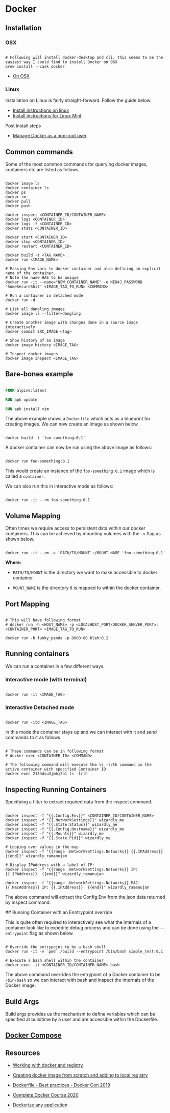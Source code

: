 # Docker

## Installation

### OSX

```shell

# Following will install docker-desktop and cli. This seems to be the easiest way I could find to install Docker on OSX
brew install --cask docker
```

* [On OSX](https://www.cprime.com/resources/blog/docker-on-mac-with-homebrew-a-step-by-step-tutorial/)

### Linux

Installation on Linux is fairly straight-forward. Follow the guide below.

* [Install instructions on linux](https://docs.docker.com/engine/install/ubuntu/)
* [Install instructions for Linux Mint](https://www.how2shout.com/linux/2-ways-to-install-docker-engine-on-linux-mint/)

Post install steps

* [Manage Docker as a non-root user](https://docs.docker.com/engine/install/linux-postinstall/)

## Common commands

Some of the most common commands for querying docker images, containers etc are listed as follows.

```shell

docker image ls
docker container ls
docker ps
docker rm
docker pull
docker push

docker inspect <CONTAINER_ID/CONTAINER_NAME>
docker logs <CONTAINER_ID>
docker logs -f <CONTAINER_ID>
docker stats <CONTAINER_ID>

docker start <CONTAINER_ID>
docker stop <CONTAINER_ID>
docker restart <CONTAINER_ID>

docker build -t <TAG_NAME> .
docker run <IMAGE_NAME>

# Passing Env vars to docker container and also defining an explicit name of the container.
# Note the name HAS to be unique
docker run -it --name="NEW_CONTAINER_NAME" -e NEO4J_PASSWORD 'SomeSecureShit' <IMAGE_TAG_TO_RUN> <COMMAND>

# Run a container in detached mode
docker run -d

# List all dangling images
docker image ls --filter=dangling

# Create another image with changes done in a source image interactively
docker commit SRC_IMAGE <tag>

# Show history of an image
docker image history <IMAGE_TAG>

# Inspect docker images
docker image inspect <IMAGE_TAG>
```

## Bare-bones example

```dockerfile

FROM alpine:latest

RUN apk update

RUN apk install vim

```

The above example shows a `Dockerfile` which acts as a blueprint for creating images. We can now create an image as shown below.

```shell

docker build -t 'foo-something:0.1'
```

A docker container can now be run using the above image as follows:

```shell

docker run foo-something:0.1
```

This would create an instance of the `foo-something:0.1` image which is called a `container`.

We can also run this in interactive mode as follows:

```shell

docker run -it --rm foo-something:0.1
```

## Volume Mapping

Often times we require access to persistent data within our docker containers. This can be achieved by mounting volumes with the `-v` flag as shown below.

```shell

docker run -it --rm -v `PATH/TO/MOUNT`:/MOUNT_NAME 'foo-something:0.1'
```

**Where:**

* `PATH/TO/MOUNT` is the directory we want to make accessible to docker container

* `MOUNT_NAME` is the directory it is mapped to within the docker container.


## Port Mapping

```shell

# This will have following format
# docker run -h <HOST_NAME> -p <LOCALHOST_PORT/DOCKER_SERVER_PORT>:<CONTAINER_PORT> <IMAGE_TAG_TO_RUN>

docker run -h funky_panda -p 8000:80 blah:0.2
```


## Running containers

We can run a container in a few different ways.

### Interactive mode (with terminal)

```shell

docker run -it <IMAGE_TAG>
```

### Interactive Detached mode

```shell

docker run -itd <IMAGE_TAG>
```

In this mode the container stays up and we can interact with it and send commands to it as follows.

```shell

# These commands can be in following format
# docker exec <CONTAINER_ID> <COMMAND>

# The following command will execute the ls -lrth command in the active container with specified Container ID
docker exec 213hdsu3jmbj2b1 ls -lrth
```


## Inspecting Running Containers


Specifying a filter to extract required data from the inspect command.

```shell

docker inspect -f "{{.Config.Env}}" <CONTAINER_ID/CONTAINER_NAME>
docker inspect -f "{{.NetworkSettings}}" wizardly_me
docker inspect -f "{{.State.Status}}" wizardly_me
docker inspect -f "{{.Config.Hostname}}" wizardly_me
docker inspect -f "{{.Mounts}}" wizardly_me
docker inspect -f "{{.State.Pid}}" wizardly_me

# Looping over values in the map
docker inspect -f "{{range .NetworkSettings.Networks}} {{.IPAddress}}  {{end}}" wizardly_ramanujan

# Display IPAddress with a label of IP:
docker inspect -f "{{range .NetworkSettings.Networks}} IP: {{.IPAddress}}  {{end}}" wizardly_ramanujan

docker inspect -f "{{range .NetworkSettings.Networks}} MAC: {{.MacAddress}} IP: {{.IPAddress}}  {{end}}" wizardly_ramanujan
```

The above command will extract the Config.Env from the json data returned by inspect command.


## Running Container with an Enntrypoint override

This is quite often required to interactively see what the internals of a container look like to expedite debug process and can be done using the `--entrypoint` flag as shown below.

```shell

# Override the entrypoint to be a bash shell
docker run -it -v `pwd`:/build --entrypoint /bin/bash simple_test:0.1

# Execute a bash shell within the container
docker exec -it <CONTAINER_ID/CONTAINER_NAME> bash
```

The above command overrides the entrypoint of a Docker container to be `/bin/bash` so we can interact with bash and inspect the internals of the Docker image.


## Build Args

Build args provides us the mechanism to define variables which can be specified at buildtime by a user and are accessible within the Dockerfile.


## [Docker Compose](dockercompose.md)

## Resources

* [Working with docker and registry](https://gist.github.com/kalaspuffar/334f81d11da28df6fa8dbf24910935b0)
* [Creating docker image from scratch and adding to local registry](https://www.youtube.com/watch?v=zqH_G0yNEDw)

* [Dockerfile - Best practices - Docker Con 2019](https://www.youtube.com/watch?v=JofsaZ3H1qM)
* [Complete Docker Course 2020](https://www.youtube.com/watch?v=O-z_vUr53iU&list=PLnFWJCugpwfzyZ7NbYVyajGIVjEsZK5JT)
* [Dockerize any application](https://hackernoon.com/how-to-dockerize-any-application-b60ad00e76da)
